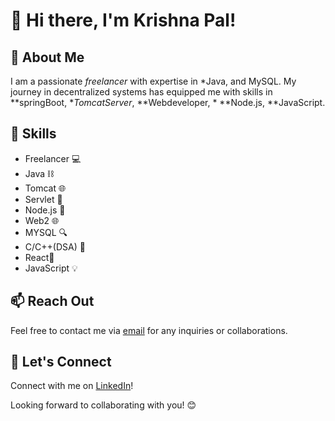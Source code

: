 # 👋 Hi there, I'm Krishna Pal!

## 💼 About Me
I am a passionate *freelancer* with expertise in *Java, and MySQL. My journey in decentralized systems has equipped me with skills in **springBoot, **TomcatServer*, **Webdeveloper, * **Node.js, **JavaScript.

## 🚀 Skills
- Freelancer 💻
- Java  ⛓
- Tomcat 🌐
- Servlet 🔐
- Node.js 🌟
- Web2 🌐
- MYSQL 🔍
- C/C++(DSA) 🎩
- React🚀
- JavaScript 💡
  

## 📫 Reach Out
Feel free to contact me via [email](mailto:krishnaphutaudha@gmail.com) for any inquiries or collaborations.

## 🔗 Let's Connect
Connect with me on [LinkedIn](https://www.linkedin.com/in/krishna-pal-04587b205/)!


Looking forward to collaborating with you! 😊


<!---
KrishnaPal/krishna33pal is a ✨ special ✨ repository because its README.md (this file) appears on your GitHub profile.
You can click the Preview link to take a look at your changes.
--->

